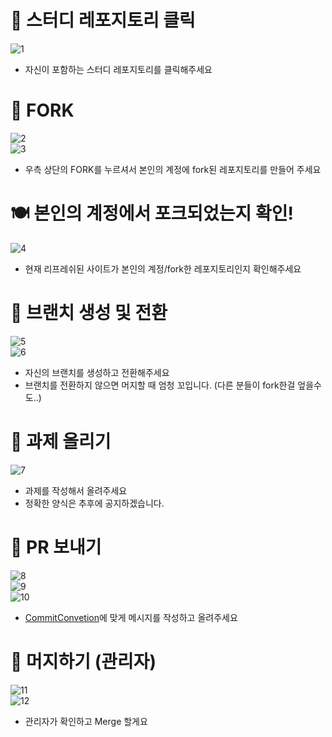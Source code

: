 # 🥑 스터디 레포지토리 클릭
![1](https://user-images.githubusercontent.com/50267433/105651898-6937d100-5efb-11eb-9523-5562f28dec7a.PNG)   

* 자신이 포함하는 스터디 레포지토리를 클릭해주세요  

# 🍴 FORK   
![2](https://user-images.githubusercontent.com/50267433/105651915-79e84700-5efb-11eb-914b-6932129a9b75.PNG)             
![3](https://user-images.githubusercontent.com/50267433/105651964-95ebe880-5efb-11eb-93dd-d9b030222ef2.PNG)          
   
* 우측 상단의 FORK를 누르셔서 본인의 계정에 fork된 레포지토리를 만들어 주세요  
  
# 🍽 본인의 계정에서 포크되었는지 확인!
![4](https://user-images.githubusercontent.com/50267433/105652003-a69c5e80-5efb-11eb-9c5c-1e3e4ae749d2.PNG)     
  
* 현재 리프레쉬된 사이트가 본인의 계정/fork한 레포지토리인지 확인해주세요    

# 🍩 브랜치 생성 및 전환
![5](https://user-images.githubusercontent.com/50267433/105652042-bcaa1f00-5efb-11eb-9146-e2ee9229def8.PNG)        
![6](https://user-images.githubusercontent.com/50267433/105652079-cf245880-5efb-11eb-9d8b-32393c9c3804.PNG)        
     
* 자신의 브랜치를 생성하고 전환해주세요      
* 브랜치를 전환하지 않으면 머지할 때 엄청 꼬입니다. (다른 분들이 fork한걸 엎을수도..)    
  
# 🍪 과제 올리기
![7](https://user-images.githubusercontent.com/50267433/105652099-d9deed80-5efb-11eb-8ad3-27b6804fc5b6.PNG)   

* 과제를 작성해서 올려주세요   
* 정확한 양식은 추후에 공지하겠습니다.   

# 🧀 PR 보내기 
![8](https://user-images.githubusercontent.com/50267433/105652124-e8c5a000-5efb-11eb-84f2-1fd95a86cedd.PNG)        
![9](https://user-images.githubusercontent.com/50267433/105652164-fbd87000-5efb-11eb-93fa-dd0c6d20afe1.PNG)       
![10](https://user-images.githubusercontent.com/50267433/105652192-08f55f00-5efc-11eb-80ce-20e09cb5ecdd.PNG)    
   
* [CommitConvetion](https://www.conventionalcommits.org/ko/v1.0.0/)에 맞게 메시지를 작성하고 올려주세요     

     
# 🥂 머지하기 (관리자)   
![11](https://user-images.githubusercontent.com/50267433/105652230-1a3e6b80-5efc-11eb-90b3-7c1810b6ca71.PNG)      
![12](https://user-images.githubusercontent.com/50267433/105652247-232f3d00-5efc-11eb-83cb-6266c43b0a2d.PNG)     

* 관리자가 확인하고 Merge 할게요 
